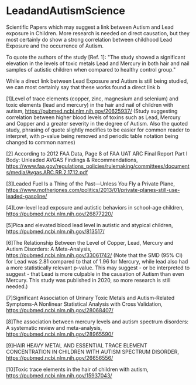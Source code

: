 # LeadandAutismScience
Scientific Papers which may suggest a link between Autism and Lead exposure in Children. More research is needed on direct causation, but they most certainly do show a strong correlation between childhood Lead Exposure and the occurrence of Autism. 

To quote the authors of the study [Ref. 1]: "The study showed a significant elevation in the levels of toxic metals Lead and Mercury in both hair and nail samples of autistic children when compared to healthy control group."

While a direct link between Lead Exposure and Autism is still being studied, we can most certainly say that these works found a direct link b

[1]Level of trace elements (copper, zinc, magnesium and selenium) and toxic elements (lead and mercury) in the hair and nail of children with autism, https://pubmed.ncbi.nlm.nih.gov/20625937/
(Study suggesting correlation between higher blood levels of toxins such as Lead, Mercury and Copper and a greater severity in the degree of Autism. Also the quoted study, phrasing of quote slightly modifies to be easier for common reader to interpret, with p-value being removed and periodic table notation being changed to common names)

[2] According to 2012 FAA Data, Page 8 of FAA UAT ARC Final Report Part I Body: Unleaded AVGAS Findings & Recommendations, https://www.faa.gov/regulations_policies/rulemaking/committees/documents/media/Avgas.ARC.RR.2.17.12.pdf

[3]Leaded Fuel Is a Thing of the Past—Unless You Fly a Private Plane, https://www.motherjones.com/politics/2013/01/private-planes-still-use-leaded-gasoline/

[4]Low-level lead exposure and autistic behaviors in school-age children, https://pubmed.ncbi.nlm.nih.gov/26877220/

[5]Pica and elevated blood lead level in autistic and atypical children, https://pubmed.ncbi.nlm.nih.gov/813517/

[6]The Relationship Between the Level of Copper, Lead, Mercury and Autism Disorders: A Meta-Analysis, https://pubmed.ncbi.nlm.nih.gov/33061742/
(Note that the SMD (95% CI) for Lead was 2.81 compared to that of 1.96 for Mercury, while lead also had a more statistically relevant p-value. This may suggest - or be interpreted to suggest - that Lead is more culpable in the causation of Autism than even Mercury. This study was published in 2020, so more research is still needed.)

[7]Significant Association of Urinary Toxic Metals and Autism-Related Symptoms-A Nonlinear Statistical Analysis with Cross Validation, https://pubmed.ncbi.nlm.nih.gov/28068407/

[8]The association between mercury levels and autism spectrum disorders: A systematic review and meta-analysis, https://pubmed.ncbi.nlm.nih.gov/28965590/

[9]HAIR HEAVY METAL AND ESSENTIAL TRACE ELEMENT CONCENTRATION IN CHILDREN WITH AUTISM SPECTRUM DISORDER, https://pubmed.ncbi.nlm.nih.gov/26656556/

[10]Toxic trace elements in the hair of children with autism, https://pubmed.ncbi.nlm.nih.gov/15937043/
